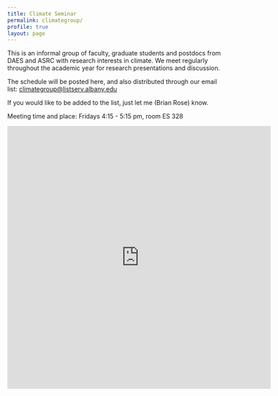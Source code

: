 ```yaml
---
title: Climate Seminar
permalink: climategroup/
profile: true
layout: page
---
```


This is an informal group of faculty, graduate students and postdocs from DAES and ASRC with research interests in climate. We meet regularly throughout the academic year for research presentations and discussion.

The schedule will be posted here, and also distributed through our email list:
<climategroup@listserv.albany.edu>

If you would like to be added to the list, just let me (Brian Rose) know.

Meeting time and place: Fridays 4:15 - 5:15 pm, room ES 328

<iframe src="https://www.google.com/calendar/embed?src=os996p10b6146p95v3iktde3mc%40group.calendar.google.com&ctz=America/New_York" style="border: 0" width="600" height="600" frameborder="0" scrolling="no"></iframe>